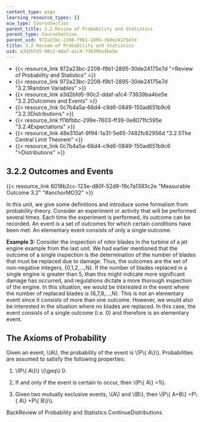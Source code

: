 ```yaml
---
content_type: page
learning_resource_types: []
ocw_type: CourseSection
parent_title: 3.2 Review of Probability and Statistics
parent_type: CourseSection
parent_uid: 972a23bc-2208-f9b1-2895-30de24175e7d
title: 3.2 Review of Probability and Statistics
uid: a3d2bfd5-90c2-ddaf-a1c4-73639ba4be5e
---
```


*   {{< resource_link 972a23bc-2208-f9b1-2895-30de24175e7d "\<Review of Probability and Statistics" >}}
*   {{< resource_link 972a23bc-2208-f9b1-2895-30de24175e7d "3.2.1Random Variables" >}}
*   {{< resource_link a3d2bfd5-90c2-ddaf-a1c4-73639ba4be5e "3.2.2Outcomes and Events" >}}
*   {{< resource_link 0c7b4a5a-66d4-c9d6-0849-150ad651b9c6 "3.2.3Distributions" >}}
*   {{< resource_link f11bfbbc-299e-7603-ff39-0e8071fc595e "3.2.4Expectations" >}}
*   {{< resource_link 48e310af-9f94-1a31-5e65-7482fc62956d "3.2.5The Central Limit Theorem" >}}
*   {{< resource_link 0c7b4a5a-66d4-c9d6-0849-150ad651b9c6 "\>Distributions" >}}

3.2.2 Outcomes and Events
-------------------------

{{< resource_link 6018b2cc-123e-d80f-52d9-19c7a1393c2e "Measurable Outcome 3.2" "#anchorMO32" >}}

In this unit, we give some definitions and introduce some formalism from probability theory. Consider an experiment or activity that will be performed several times. Each time the experiment is performed, its outcome can be recorded. An event is a set of outcomes for which certain conditions have been met. An elementary event consists of only a single outcome.

**Example 3:** Consider the inspection of rotor blades in the turbine of a jet engine example from the last unit. We had earlier mentioned that the outcome of a single inspection is the determination of the number of blades that must be replaced due to damage. Thus, the outcomes are the set of non-negative integers, {0,1,2,...,N}. If the number of blades replaced in a single engine is greater than 5, than this might indicate more significant damage has occurred, and regulations dictate a more thorough inspection of the engine. In this situation, we would be interested in the event where the number of replaced blades is {6,7,8,...,N}. This is not an elementary event since it consists of more than one outcome. However, we would also be interested in the situation where no blades are replaced. In this case, the event consists of a single outcome (i.e. 0) and therefore is an elementary event.

The Axioms of Probability
-------------------------

Given an event, \\(A\\), the probability of the event is \\(P\\{ A\\}\\). Probabilities are assumed to satisfy the following properties:

1.  \\(P\\{ A\\}\\) \\(\\geq\\) 0.
    
2.  If and only if the event is certain to occur, then \\(P\\{ A\\} =1\\).
    
3.  Given two mutually exclusive events, \\(A\\) and \\(B\\), then \\(P\\{ A+B\\} =P\\{ A\\} +P\\{ B\\}\\).
    

BackReview of Probability and Statistics ContinueDistributions